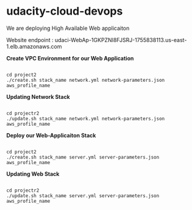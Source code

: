# udacity-cloud-devops
We are deploying High Available Web applicaiton 

Website endpoint : udaci-WebAp-1GKPZNI8FJSRJ-1755838113.us-east-1.elb.amazonaws.com 

**Create VPC Environment for our Web Application**

```

cd project2
./create.sh stack_name network.yml network-parameters.json aws_profile_name 

```

**Updating Network Stack**
```

cd projectr2
./update.sh stack_name network.yml network-parameters.json aws_profile_name

```
**Deploy our Web-Applicaiton Stack**

```

cd project2
./create.sh stack_name server.yml server-parameters.json aws_profile_name 

```

**Updating Web Stack**
```

cd projectr2
./update.sh stack_name server.yml server-parameters.json aws_profile_name

```
